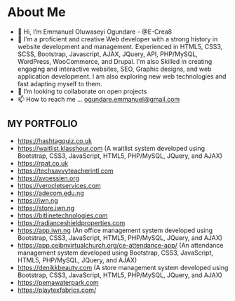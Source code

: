 # About Me
- 👋 Hi, I’m Emmanuel Oluwaseyi Ogundare - @E-Crea8
- 👀 I'm a proficient and creative Web developer with a strong history in website development and management. Experienced in HTML5, CSS3, SCSS, Bootstrap, Javascript, AJAX, JQuery, API, PHP/MySQL, WordPress, WooCommerce, and Drupal. I'm also Skilled in creating engaging and interactive websites, SEO, Graphic designs, and web application development. I am also exploring new web technologies and fast adapting myself to them.
- 💞️ I’m looking to collaborate on open projects
- 📫 How to reach me ... ogundare.emmanuel@gmail.com


## **MY PORTFOLIO**
- https://hashtagquiz.co.uk
- https://waitlist.klasshour.com (A waitlist system developed using Bootstrap, CSS3, JavaScript, HTML5, PHP/MySQL, JQuery, and AJAX)
- https://rpat.co.uk
- https://techsavvyteacherintl.com
- https://ayoessien.org
- https://verocletservices.com
- https://adecom.edu.ng
- https://iwn.ng
- https://store.iwn.ng
- https://bitlinetechnologies.com
- https://radianceshieldproperties.com
- https://app.iwn.ng (An office management system developed using Bootstrap, CSS3, JavaScript, HTML5, PHP/MySQL, JQuery, and AJAX)
- https://app.ceibnvirtualchurch.org/ce-attendance-app/ (An attendance management system developed using Bootstrap, CSS3, JavaScript, HTML5, PHP/MySQL, JQuery, and AJAX)
- https://denikkbeauty.com (A store management system developed using Bootstrap, CSS3, JavaScript, HTML5, PHP/MySQL, JQuery, and AJAX)
- https://pemawaterpark.com
- https://playtexfabrics.com/


<!---
E-Crea8/E-Crea8 is a ✨ special ✨ repository because its `README.md` (this file) appears on your GitHub profile.
You can click the Preview link to take a look at your changes.
--->
